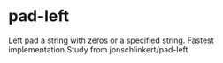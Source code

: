 # pad-left
Left pad a string with zeros or a specified string. Fastest implementation.Study from jonschlinkert/pad-left
